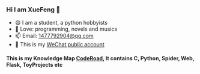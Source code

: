 ### Hi I am XueFeng 👋
- 😄 I am a student, a python hobbyists
- 🔭 Love: programming, novels and musics
- 📫 Email: 1477792904@qq.com
- 🤔 This is my [WeChat public account](https://mp.weixin.qq.com/mp/homepage?__biz=Mzg5ODYxMTg0NA==&hid=1&sn=a17f28de8b7df5f0a72a6337d785913b&scene=18)

#### This is my Knowledge Map [CodeRoad](https://github.com/Lns-XueFeng/JustCodeIt), It contains C, Python, Spider, Web, Flask, ToyProjects etc
